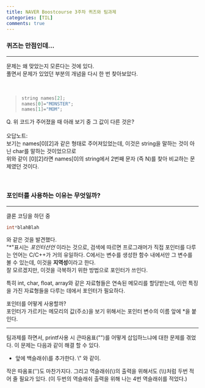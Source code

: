 ```yaml
---
title: NAVER Boostcourse 3주차 퀴즈와 팀과제
categories: [TIL]
comments: true
---
```

### 퀴즈는 만점인데...
---
문제는 왜 맞았는지 모른다는 것에 있다.   
풀면서 문제가 있었던 부분의 개념을 다시 한 번 찾아보았다.   
<br>
<br>
> ```c
> string names[2];
> names[0]="MONSTER";
> names[1]="MOM";
>```
Q. 위 코드가 주어졌을 때 아래 보기 중 그 값이 다른 것은?   
<br>
오답노트:   
 보기는 names[0][2]과 같은 형태로 주어져있었는데, 이것은 string을 말하는 것이 아닌 char를 말하는 것이었으므로   
위와 같이 [0][2]라면 names[0]의 string에서 2번째 문자 (즉 N)를 찾아 비교하는 문제였던 것이다.


<br>

### 포인터를 사용하는 이유는 무엇일까?
---

클론 코딩을 하던 중
```c
int*blahBlah
```
와 같은 것을 발견했다.   
"*"표시는 _포인터선언_ 이라는 것으로, 검색에 따르면 프로그래머가 직접 포인터를 다루는 언어는 C/C++가 거의 유일하다.
C에서는 변수를 생성한 함수 내에서만 그 변수를 볼 수 있는데, 이것을 **지역성**이라고 한다.   
잘 모르겠지만, 이것을 극복하기 위한 방법으로 포인터가 쓰인다.   

특히 int, char, float, array와 같은 자료형들은 연속된 메모리를 할당받는데, 이런 특징을 가진 자료형들을 다루는 데에서 포인터가 필요하다.   

포인터를 어떻게 사용할까?   
포인터가 가르키는 메모리의 값(주소)을 보기 위해서는 포인터 변수의 이름 앞에 *을 붙인다.


---
팀과제를 하면서, printf사용 시 큰따옴표("")를 어떻게 삽입하느냐에 대한 문제를 겪었다.
이 문제는 다음과 같이 해결 할 수 있다.
- 앞에 백슬래쉬\\를 추가한다. \\" 와 같이.   

작은 따옴표('')도 마찬가지다.
그리고 역슬래쉬(\\)의 출력을 위해서도 (\\\\)처럼 두번 적어 줄 필요가 있다. (이 두번의 역슬래쉬 출력을 위해 나는 4번 역슬래쉬를 적었다.)